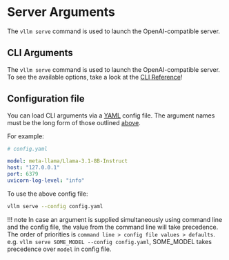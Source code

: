 # Server Arguments

The `vllm serve` command is used to launch the OpenAI-compatible server.

## CLI Arguments

The `vllm serve` command is used to launch the OpenAI-compatible server.
To see the available options, take a look at the [CLI Reference](../cli/README.md#options)!

## Configuration file

You can load CLI arguments via a [YAML](https://yaml.org/) config file.
The argument names must be the long form of those outlined [above](serve_args.md).

For example:

```yaml
# config.yaml

model: meta-llama/Llama-3.1-8B-Instruct
host: "127.0.0.1"
port: 6379
uvicorn-log-level: "info"
```

To use the above config file:

```bash
vllm serve --config config.yaml
```

!!! note
    In case an argument is supplied simultaneously using command line and the config file, the value from the command line will take precedence.
    The order of priorities is `command line > config file values > defaults`.
    e.g. `vllm serve SOME_MODEL --config config.yaml`, SOME_MODEL takes precedence over `model` in config file.
